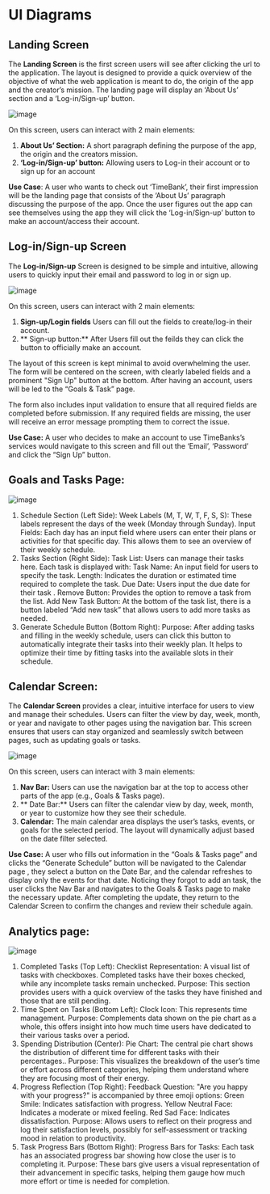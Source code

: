 # UI Diagrams
## Landing Screen
The **Landing Screen** is the first screen users will see after clicking the url to the  application. The layout is designed to provide a quick overview of the objective of what the web application is meant to do, the origin of the app and the creator’s mission. The landing page  will display an ‘About Us’ section and a ‘Log-in/Sign-up’ button.

![image](https://github.com/user-attachments/assets/35feab2b-7d18-41c9-a2ca-b2d782d9f24c)


On this screen, users can interact with 2 main elements:
1. **About Us’ Section:** A short paragraph defining the purpose of the app, the origin and the creators mission.
2. **‘Log-in/Sign-up’ button:** Allowing users to Log-in their account or to sign up for an account

**Use Case**:
A user who wants to check out ‘TimeBank’, their first impression will be the landing page that consists of the ‘About Us’ paragraph discussing the purpose of the app. Once the user figures out the app can see themselves using the app they will click the ‘Log-in/Sign-up’ button to make an account/access their account. 

## Log-in/Sign-up Screen

The **Log-in/Sign-up** Screen is designed to be simple and intuitive, allowing users to quickly input their email and password to log in or sign up. 

![image](https://github.com/user-attachments/assets/9b5e09cf-b5a0-42c0-a951-fd738d59343d)


On this screen, users can interact with 2 main elements:
1. **Sign-up/Login fields** Users can fill out the fields to create/log-in their account.
2. ** Sign-up button:** After Users fill out the feilds they can click the button to officially make an account.

The layout of this screen is kept minimal to avoid overwhelming the user. The form will be centered on the screen, with clearly labeled fields and a prominent "Sign Up" button at the bottom. After having an account, users will be led to the “Goals & Task” page. 

The form also includes input validation to ensure that all required fields are completed before submission. If any required fields are missing, the user will receive an error message prompting them to correct the issue.

**Use Case:**
A user who decides to make an account to use TimeBanks’s services would navigate to this screen and fill out the ‘Email’, ‘Password’ and click the “Sign Up” button.



## Goals and Tasks Page: 
![image](https://github.com/user-attachments/assets/cedbe3ef-de91-4b03-be2f-62b34081eebb)

1. Schedule Section (Left Side):
Week Labels (M, T, W, T, F, S, S): These labels represent the days of the week (Monday through Sunday).
Input Fields: Each day has an input field where users can enter their plans or activities for that specific day. This allows them to see an overview of their weekly schedule.
2. Tasks Section (Right Side):
Task List: Users can manage their tasks here. Each task is displayed with:
Task Name: An input field for users to specify the task.
Length: Indicates the duration or estimated time required to complete the task. 
Due Date: Users input the due date for their task . 
Remove Button: Provides the option to remove a task from the list.
Add New Task Button: At the bottom of the task list, there is a button labeled “Add new task” that allows users to add more tasks as needed.
3. Generate Schedule Button (Bottom Right):
Purpose: After adding tasks and filling in the weekly schedule, users can click this button to automatically integrate their tasks into their weekly plan. It helps to optimize their time by fitting tasks into the available slots in their schedule.
## Calendar Screen: 
The **Calendar Screen** provides a clear, intuitive interface for users to view and manage their schedules. Users can filter the view by day, week, month, or year and navigate to other pages using the navigation bar. This screen ensures that users can stay organized and seamlessly switch between pages, such as updating goals or tasks.

![image](https://github.com/user-attachments/assets/65cb9cd6-6e9d-423f-9ec6-39f8a30da620)


On this screen, users can interact with 3 main elements:
1. **Nav Bar:** Users can use the navigation bar at the top to access other parts of the app (e.g., Goals & Tasks page).
2. ** Date Bar:** Users can filter the calendar view by day, week, month, or year to customize how they see their schedule.
2. **Calendar:** The main calendar area displays the user’s tasks, events, or goals for the selected period. The layout will dynamically adjust based on the date filter selected.


**Use Case:**
A user who fills out information in the “Goals & Tasks page”  and clicks the “Generate Schedule” button will be navigated to the Calendar page , they select a button on the  Date Bar, and the calendar refreshes to display only the events for that date. Noticing they forgot to add an task, the user clicks the Nav Bar and navigates to the Goals & Tasks page to make the necessary update. After completing the update, they return to the Calendar Screen to confirm the changes and review their schedule again.
## Analytics page: 
![image](https://github.com/user-attachments/assets/09c92f8a-a0dd-4914-9eae-970091321c3e)

1. Completed Tasks (Top Left):
Checklist Representation: A visual list of tasks with checkboxes. Completed tasks have their boxes checked, while any incomplete tasks remain unchecked.
Purpose: This section provides users with a quick overview of the tasks they have finished and those that are still pending. 
2. Time Spent on Tasks (Bottom Left):
Clock Icon: This represents time management.
Purpose: Complements data shown on the pie chart as a whole, this offers insight into how much time users have dedicated to their various tasks over a period.
3. Spending Distribution (Center):
Pie Chart: The central pie chart shows the distribution of different time for different tasks with their percentages..
Purpose: This visualizes the breakdown of the user’s time or effort across different categories, helping them understand where they are focusing most of their energy.
4. Progress Reflection (Top Right):
Feedback Question: "Are you happy with your progress?" is accompanied by three emoji options:
Green Smile: Indicates satisfaction with progress.
Yellow Neutral Face: Indicates a moderate or mixed feeling.
Red Sad Face: Indicates dissatisfaction.
Purpose: Allows users to reflect on their progress and log their satisfaction levels, possibly for self-assessment or tracking mood in relation to productivity.
5. Task Progress Bars (Bottom Right):
Progress Bars for Tasks: Each task has an associated progress bar showing how close the user is to completing it.
Purpose: These bars give users a visual representation of their advancement in specific tasks, helping them gauge how much more effort or time is needed for completion.
